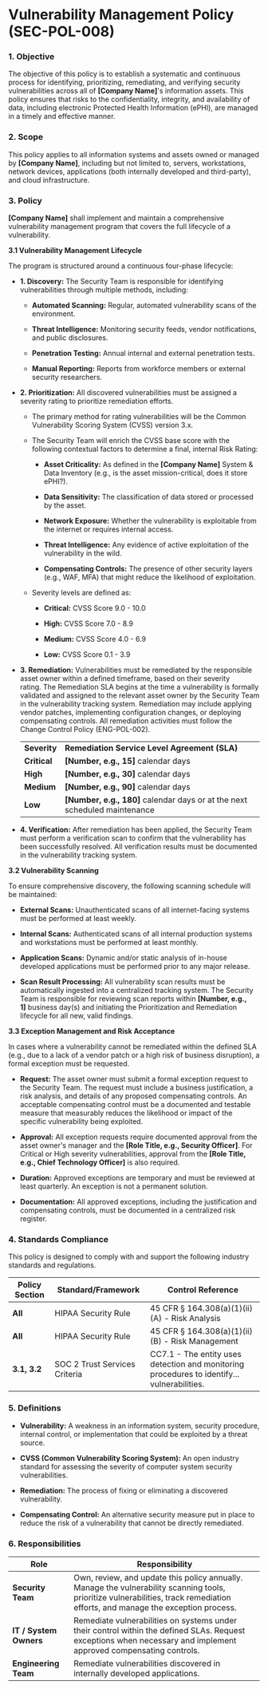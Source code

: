 # Vulnerability Management Policy (SEC-POL-008)

### 1. Objective

The objective of this policy is to establish a systematic and continuous process for identifying, prioritizing, remediating, and verifying security vulnerabilities across all of **[Company Name]**'s information assets. This policy ensures that risks to the confidentiality, integrity, and availability of data, including electronic Protected Health Information (ePHI), are managed in a timely and effective manner.

### 2. Scope

This policy applies to all information systems and assets owned or managed by **[Company Name]**, including but not limited to, servers, workstations, network devices, applications (both internally developed and third-party), and cloud infrastructure.

### 3. Policy

**[Company Name]** shall implement and maintain a comprehensive vulnerability management program that covers the full lifecycle of a vulnerability.

**3.1 Vulnerability Management Lifecycle**

The program is structured around a continuous four-phase lifecycle:

- **1. Discovery:** The Security Team is responsible for identifying vulnerabilities through multiple methods, including:
    
    - **Automated Scanning:** Regular, automated vulnerability scans of the environment.
        
    - **Threat Intelligence:** Monitoring security feeds, vendor notifications, and public disclosures.
        
    - **Penetration Testing:** Annual internal and external penetration tests.
        
    - **Manual Reporting:** Reports from workforce members or external security researchers.
        
- **2. Prioritization:** All discovered vulnerabilities must be assigned a severity rating to prioritize remediation efforts.
    
    - The primary method for rating vulnerabilities will be the Common Vulnerability Scoring System (CVSS) version 3.x.
        
    - The Security Team will enrich the CVSS base score with the following contextual factors to determine a final, internal Risk Rating:
        
        - **Asset Criticality:** As defined in the **[Company Name]** System & Data Inventory (e.g., is the asset mission-critical, does it store ePHI?).
            
        - **Data Sensitivity:** The classification of data stored or processed by the asset.
            
        - **Network Exposure:** Whether the vulnerability is exploitable from the internet or requires internal access.
            
        - **Threat Intelligence:** Any evidence of active exploitation of the vulnerability in the wild.
            
        - **Compensating Controls:** The presence of other security layers (e.g., WAF, MFA) that might reduce the likelihood of exploitation.
            
    - Severity levels are defined as:
        
        - **Critical:** CVSS Score 9.0 - 10.0
            
        - **High:** CVSS Score 7.0 - 8.9
            
        - **Medium:** CVSS Score 4.0 - 6.9
            
        - **Low:** CVSS Score 0.1 - 3.9
            
- **3. Remediation:** Vulnerabilities must be remediated by the responsible asset owner within a defined timeframe, based on their severity rating. The Remediation SLA begins at the time a vulnerability is formally validated and assigned to the relevant asset owner by the Security Team in the vulnerability tracking system. Remediation may include applying vendor patches, implementing configuration changes, or deploying compensating controls. All remediation activities must follow the Change Control Policy (ENG-POL-002).
    
    |   |   |
    |---|---|
    |**Severity**|**Remediation Service Level Agreement (SLA)**|
    |**Critical**|**[Number, e.g., 15]** calendar days|
    |**High**|**[Number, e.g., 30]** calendar days|
    |**Medium**|**[Number, e.g., 90]** calendar days|
    |**Low**|**[Number, e.g., 180]** calendar days or at the next scheduled maintenance|
    
- **4. Verification:** After remediation has been applied, the Security Team must perform a verification scan to confirm that the vulnerability has been successfully resolved. All verification results must be documented in the vulnerability tracking system.
    

**3.2 Vulnerability Scanning**

To ensure comprehensive discovery, the following scanning schedule will be maintained:

- **External Scans:** Unauthenticated scans of all internet-facing systems must be performed at least weekly.
    
- **Internal Scans:** Authenticated scans of all internal production systems and workstations must be performed at least monthly.
    
- **Application Scans:** Dynamic and/or static analysis of in-house developed applications must be performed prior to any major release.
    
- **Scan Result Processing:** All vulnerability scan results must be automatically ingested into a centralized tracking system. The Security Team is responsible for reviewing scan reports within **[Number, e.g., 1]** business day(s) and initiating the Prioritization and Remediation lifecycle for all new, valid findings.
    

**3.3 Exception Management and Risk Acceptance**

In cases where a vulnerability cannot be remediated within the defined SLA (e.g., due to a lack of a vendor patch or a high risk of business disruption), a formal exception must be requested.

- **Request:** The asset owner must submit a formal exception request to the Security Team. The request must include a business justification, a risk analysis, and details of any proposed compensating controls. An acceptable compensating control must be a documented and testable measure that measurably reduces the likelihood or impact of the specific vulnerability being exploited.
    
- **Approval:** All exception requests require documented approval from the asset owner's manager and the **[Role Title, e.g., Security Officer]**. For Critical or High severity vulnerabilities, approval from the **[Role Title, e.g., Chief Technology Officer]** is also required.
    
- **Duration:** Approved exceptions are temporary and must be reviewed at least quarterly. An exception is not a permanent solution.
    
- **Documentation:** All approved exceptions, including the justification and compensating controls, must be documented in a centralized risk register.
    

### 4. Standards Compliance

This policy is designed to comply with and support the following industry standards and regulations.

| **Policy Section** | **Standard/Framework**        | **Control Reference**                                                                       |
| ------------------ | ----------------------------- | ------------------------------------------------------------------------------------------- |
| **All**            | HIPAA Security Rule           | 45 CFR § 164.308(a)(1)(ii)(A) - Risk Analysis                                               |
| **All**            | HIPAA Security Rule           | 45 CFR § 164.308(a)(1)(ii)(B) - Risk Management                                             |
| **3.1, 3.2**       | SOC 2 Trust Services Criteria | CC7.1 - The entity uses detection and monitoring procedures to identify... vulnerabilities. |

### 5. Definitions

- **Vulnerability:** A weakness in an information system, security procedure, internal control, or implementation that could be exploited by a threat source.
    
- **CVSS (Common Vulnerability Scoring System):** An open industry standard for assessing the severity of computer system security vulnerabilities.
    
- **Remediation:** The process of fixing or eliminating a discovered vulnerability.
    
- **Compensating Control:** An alternative security measure put in place to reduce the risk of a vulnerability that cannot be directly remediated.
    

### 6. Responsibilities

| **Role**               | **Responsibility**                                                                                                                                                              |
| ---------------------- | ------------------------------------------------------------------------------------------------------------------------------------------------------------------------------- |
| **Security Team**      | Own, review, and update this policy annually. Manage the vulnerability scanning tools, prioritize vulnerabilities, track remediation efforts, and manage the exception process. |
| **IT / System Owners** | Remediate vulnerabilities on systems under their control within the defined SLAs. Request exceptions when necessary and implement approved compensating controls.               |
| **Engineering Team**   | Remediate vulnerabilities discovered in internally developed applications.                                                                                                      |
